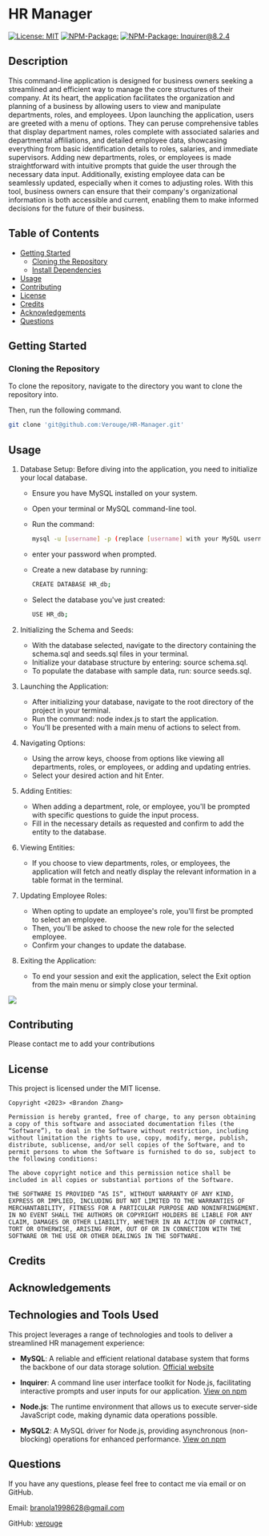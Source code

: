 # HR Manager

[![License: MIT](https://img.shields.io/badge/License-MIT-yellow.svg)](https://opensource.org/licenses/MIT)
[![NPM-Package:](https://img.shields.io/badge/NPM_Package-MySQL2@3.6.0-blue.svg)](https://www.npmjs.com/package/mysql2)
[![NPM-Package: Inquirer@8.2.4](https://img.shields.io/badge/NPM_Package-Inquirer@8.2.4-lightgreen.svg)](https://www.npmjs.com/package/inquirer)

## Description

This command-line application is designed for business owners seeking a streamlined and efficient way to manage the core structures of their company. At its heart, the application facilitates the organization and planning of a business by allowing users to view and manipulate departments, roles, and employees. Upon launching the application, users are greeted with a menu of options. They can peruse comprehensive tables that display department names, roles complete with associated salaries and departmental affiliations, and detailed employee data, showcasing everything from basic identification details to roles, salaries, and immediate supervisors. Adding new departments, roles, or employees is made straightforward with intuitive prompts that guide the user through the necessary data input. Additionally, existing employee data can be seamlessly updated, especially when it comes to adjusting roles. With this tool, business owners can ensure that their company's organizational information is both accessible and current, enabling them to make informed decisions for the future of their business.

## Table of Contents

- [Getting Started](#getting-started)
  - [Cloning the Repository](#cloning-the-repository)
  - [Install Dependencies](#install-dependencies)
- [Usage](#usage)
- [Contributing](#contributing)
- [License](#license)
- [Credits](#credits)
- [Acknowledgements](#acknowledgements)
- [Questions](#questions)

## Getting Started

### Cloning the Repository

To clone the repository, navigate to the directory you want to clone the repository into.

Then, run the following command.

```bash
git clone 'git@github.com:Verouge/HR-Manager.git'
```

## Usage

1. Database Setup: Before diving into the application, you need to initialize your local database.

   - Ensure you have MySQL installed on your system.
   - Open your terminal or MySQL command-line tool.
   - Run the command:

     ```bash
     mysql -u [username] -p (replace [username] with your MySQL username)
     ```

   - enter your password when prompted.

   - Create a new database by running:

     ```bash
     CREATE DATABASE HR_db;
     ```

   - Select the database you've just created:

     ```bash
     USE HR_db;
     ```

2. Initializing the Schema and Seeds:

   - With the database selected, navigate to the directory containing the schema.sql and seeds.sql files in your terminal.
   - Initialize your database structure by entering: source schema.sql.
   - To populate the database with sample data, run: source seeds.sql.

3. Launching the Application:

   - After initializing your database, navigate to the root directory of the project in your terminal.
   - Run the command: node index.js to start the application.
   - You'll be presented with a main menu of actions to select from.

4. Navigating Options:

   - Using the arrow keys, choose from options like viewing all departments, roles, or employees, or adding and updating entries.
   - Select your desired action and hit Enter.

5. Adding Entities:

   - When adding a department, role, or employee, you'll be prompted with specific questions to guide the input process.
   - Fill in the necessary details as requested and confirm to add the entity to the database.

6. Viewing Entities:

   - If you choose to view departments, roles, or employees, the application will fetch and neatly display the relevant information in a table format in the terminal.

7. Updating Employee Roles:

   - When opting to update an employee's role, you'll first be prompted to select an employee.
   - Then, you'll be asked to choose the new role for the selected employee.
   - Confirm your changes to update the database.

8. Exiting the Application:

   - To end your session and exit the application, select the Exit option from the main menu or simply close your terminal.

![](/assets/demo.gif)

## Contributing

Please contact me to add your contributions

## License

This project is licensed under the MIT license.

```
Copyright <2023> <Brandon Zhang>

Permission is hereby granted, free of charge, to any person obtaining a copy of this software and associated documentation files (the “Software”), to deal in the Software without restriction, including without limitation the rights to use, copy, modify, merge, publish, distribute, sublicense, and/or sell copies of the Software, and to permit persons to whom the Software is furnished to do so, subject to the following conditions:

The above copyright notice and this permission notice shall be included in all copies or substantial portions of the Software.

THE SOFTWARE IS PROVIDED “AS IS”, WITHOUT WARRANTY OF ANY KIND, EXPRESS OR IMPLIED, INCLUDING BUT NOT LIMITED TO THE WARRANTIES OF MERCHANTABILITY, FITNESS FOR A PARTICULAR PURPOSE AND NONINFRINGEMENT. IN NO EVENT SHALL THE AUTHORS OR COPYRIGHT HOLDERS BE LIABLE FOR ANY CLAIM, DAMAGES OR OTHER LIABILITY, WHETHER IN AN ACTION OF CONTRACT, TORT OR OTHERWISE, ARISING FROM, OUT OF OR IN CONNECTION WITH THE SOFTWARE OR THE USE OR OTHER DEALINGS IN THE SOFTWARE.
```

## Credits

## Acknowledgements

## Technologies and Tools Used

This project leverages a range of technologies and tools to deliver a streamlined HR management experience:

- **MySQL**: A reliable and efficient relational database system that forms the backbone of our data storage solution. [Official website](https://www.mysql.com/)

- **Inquirer**: A command line user interface toolkit for Node.js, facilitating interactive prompts and user inputs for our application. [View on npm](https://www.npmjs.com/package/inquirer)

- **Node.js**: The runtime environment that allows us to execute server-side JavaScript code, making dynamic data operations possible.

- **MySQL2**: A MySQL driver for Node.js, providing asynchronous (non-blocking) operations for enhanced performance. [View on npm](https://www.npmjs.com/package/mysql2)

## Questions

If you have any questions, please feel free to contact me via email or on GitHub.

Email: branola1998628@gmail.com

GitHub: [verouge](https://github.com/verouge)
